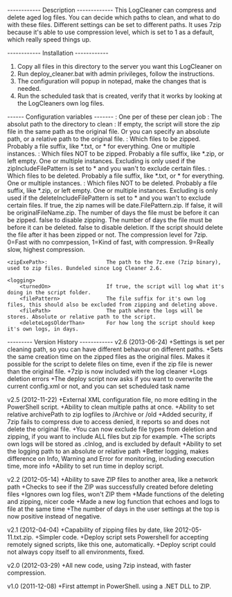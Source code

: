 ------------ Description -------------
This LogCleaner can compress and delete aged log files. You can decide which paths to clean, and what to do
with these files. Different settings can be set to different paths.
It uses 7zip because it's able to use compression level, which is set to 1 as a default, which really speed things up.

------------ Installation ------------
1. Copy all files in this directory to the server you want this LogCleaner on
2. Run deploy_cleaner.bat with admin privileges, follow the instructions.
3. The configuration will popup in notepad, make the changes that is needed.
4. Run the scheduled task that is created, verify that it works by looking at the LogCleaners own log files.


------ Configuration variables -------
<config>
	<clean>:						One per of these per clean job
		<path>:						The absolut path to the directory to clean
		<archivePath>:				If empty, the script will store the zip file in the same path as the original file.
									Or you can specify an absolute path, or a relative path to the original file.
		<zipIncludeFilePattern>:	Which files to be zipped. Probably a file suffix, like *.txt, or * for everything. One or multiple instances.
		<zipExcludeFilePattern>:	Which files NOT to be zipped. Probably a file suffix, like *.zip, or left empty. One or multiple instances.
									Excluding is only used if the zipIncludeFilePattern is set to * and you wan't to exclude certain files.
		<deleteIncludeFilePattern>:	Which files to be deleted. Probably a file suffix, like *.txt, or * for everything. One or multiple instances.
		<deleteExcludeFilePattern>:	Which files NOT to be deleted. Probably a file suffix, like *.zip, or left empty. One or multiple instances.
									Excluding is only used if the deleteIncludeFilePattern is set to * and you wan't to exclude certain files.
		<zipByDate>					If true, the zip names will be date.FilePattern.zip. If false, it will be originalFileName.zip.
		<zipFilesOlderThan>			The number of days the file must be before it can be zipped. false to disable zipping.
		<deleteFilesOlderThan>		The number of days the file must be before it can be deleted. false to disable deletion.
		<deleteZippedFiles>			If the script should delete the file after it has been zipped or not.
		<compressionLevel>			The compression level for 7zip. 0=Fast with no comrpession, 1=Kind of fast, with compression. 9=Really slow, highest compression.

	<zipExePath>:					The path to the 7z.exe (7zip binary), used to zip files. Bundeled since Log Cleaner 2.6.

	<logging>
		<turnedOn>					If true, the script will log what it's doing in the script folder.
		<filePattern>				The file suffix for it's own log files, this should also be excluded from zipping and deleting above.
		<filePath>					The path where the logs will be stores. Absolute or relative path to the script.
		<deleteLogsOlderThan>		For how long the script should keep it's own logs, in days.
		

--------- Version History ------------
v2.6 (2013-06-24)
+Settings is set per cleaning path, so you can have different behavour on different paths.
+Sets the same creation time on the zipped files as the original files. Makes it possible for the script to delete files on time, even if the zip file is newer than the original file.
+7zip is now included with the log cleaner
+Logs deletion errors
+The deploy script now asks if you want to overwrite the current config.xml or not, and you can set scheduled task name

v2.5 (2012-11-22)
+External XML configuration file, no more editing in the PowerShell script.
+Ability to clean multiple paths at once.
+Ability to set relative archivePath to zip logfiles to /Archive or /old
+Added security, if 7zip fails to compress due to access denied, it reports so and does not delete the original file.
+You can now exclude file types from deletion and zipping, if you want to include ALL files but zip for example.
+The scripts own logs will be stored as .clnlog, and is excluded by default
+Ability to set the logging path to an absolute or relative path
+Better logging, makes difference on Info, Warning and Error for monitoring, including execution time, more info
+Ability to set run time in deploy script.

v2.2 (2012-05-14)
+Ability to save ZIP files to another area, like a network path
+Checks to see if the ZIP was successfully created before deleting files
+Ignores own log files, won't ZIP them
+Made functions of the deleting and zipping, nicer code
+Made a new log function that echoes and logs to file at the same time
+The number of days in the user settings at the top is now positive instead of negative.

v2.1 (2012-04-04)
+Capability of zipping files by date, like 2012-05-11.txt.zip.
+Simpler code.
+Deploy script sets Powershell for accepting remotely signed scripts, like this one, automatically.
+Deploy script could not always copy itself to all environments, fixed.

v2.0 (2012-03-29)
+All new code, using 7zip instead, with faster compression.

v1.0 (2011-12-08)
+First attempt in PowerShell. using a .NET DLL to ZIP.